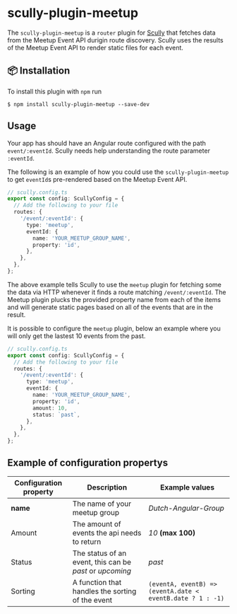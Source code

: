 # scully-plugin-meetup

The `scully-plugin-meetup` is a `router` plugin for [Scully](http://scully.io/) that fetches data from the Meetup Event API durigin route discovery.
Scully uses the results of the Meetup Event API to render static files for each event.

## 📦 Installation

To install this plugin with `npm` run

```
$ npm install scully-plugin-meetup --save-dev
```

## Usage

Your app has should have an Angular route configured with the path `event/:eventId`. Scully needs help understanding the route parameter `:eventId`.

The following is an example of how you could use the `scully-plugin-meetup` to get `eventId`s pre-rendered based on the Meetup Event API.

```typescript
// scully.config.ts
export const config: ScullyConfig = {
  // Add the following to your file
  routes: {
    '/event/:eventId': {
      type: 'meetup',
      eventId: {
        name: 'YOUR_MEETUP_GROUP_NAME',
        property: 'id',
      },
    },
  },
};
```

The above example tells Scully to use the `meetup` plugin for fetching some the data via HTTP whenever it finds a route matching `/event/:eventId`.
The Meetup plugin plucks the provided property name from each of the items and will generate static pages based on all of the events that are in the result.

It is possible to configure the `meetup` plugin, below an example where you will only get the lastest 10 events from the past.

```typescript
// scully.config.ts
export const config: ScullyConfig = {
  // Add the following to your file
  routes: {
    '/event/:eventId': {
      type: 'meetup',
      eventId: {
        name: 'YOUR_MEETUP_GROUP_NAME',
        property: 'id',
        amount: 10,
        status: `past`,
      },
    },
  },
};
```

## Example of configuration propertys

| Configuration property | Description                                              | Example values                                             |
| ---------------------- | -------------------------------------------------------- | ---------------------------------------------------------- |
| **name**               | The name of your meetup group                            | _Dutch-Angular-Group_                                      |
| Amount                 | The amount of events the api needs to return             | _10_ **(max 100)**                                         |
| Status                 | The status of an event, this can be _past_ or _upcoming_ | _past_                                                     |
| Sorting                | A function that handles the sorting of the event         | `(eventA, eventB) => (eventA.date < eventB.date ? 1 : -1)` |
